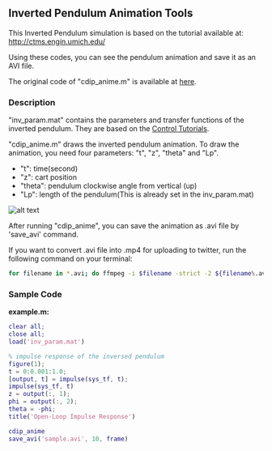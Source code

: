 ## Inverted Pendulum Animation Tools

This Inverted Pendulum simulation is based on the tutorial available at:
http://ctms.engin.umich.edu/

Using these codes, you can see the pendulum animation and save it as an AVI file. 

The original code of "cdip_anime.m" is available  at [here](http://www.maizuru-ct.ac.jp/control/kawata/study/book_ip/files1.html).

### Description

"inv_param.mat" contains the parameters and transfer functions of the inverted pendulum. They are based on the  [Control Tutorials](http://ctms.engin.umich.edu/CTMS/index.php?example=InvertedPendulum&section=SimulinkModeling).

"cdip_anime.m" draws the inverted pendulum animation. To draw the animation, you need four parameters: "t", "z", "theta" and "Lp". 

* "t": time(second)
* "z": cart position
* "theta": pendulum clockwise angle from vertical (up)
* "Lp": length of the pendulum(This is already set in the inv_param.mat)

![alt text](https://github.com/syuntoku14/InvertedPendulumAnimationTools/blob/images/cart_pend.JPG)

After running "cdip_anime", you can save the animation as .avi file by 'save_avi' command.

If you want to convert .avi file into .mp4 for uploading to twitter, run the following command on your terminal:

```bash
for filename in *.avi; do ffmpeg -i $filename -strict -2 ${filename%.avi}.mp4; done
```

### Sample Code

**example.m:**

```matlab
clear all;
close all;
load('inv_param.mat')

% impulse response of the inversed pendulum
figure(1);
t = 0:0.001:1.0;
[output, t] = impulse(sys_tf, t);
impulse(sys_tf, t)
z = output(:, 1);
phi = output(:, 2);
theta = -phi;
title('Open-Loop Impulse Response')

cdip_anime
save_avi('sample.avi', 10, frame)
```
